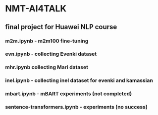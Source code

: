 # NMT-AI4TALK
## final project for Huawei NLP course
### m2m.ipynb - m2m100 fine-tuning
### evn.ipynb - collecting Evenki dataset
### mhr.ipynb collecting Mari dataset
### inel.ipynb - collecting inel dataset for evenki and kamassian
### mbart.ipynb - mBART experiments (not completed)
### sentence-transformers.ipynb - experiments (no success)
